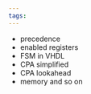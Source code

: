 ```yaml
---
tags:
---
```

- precedence
- enabled registers
- FSM in VHDL
- CPA simplified
- CPA lookahead
- memory and so on